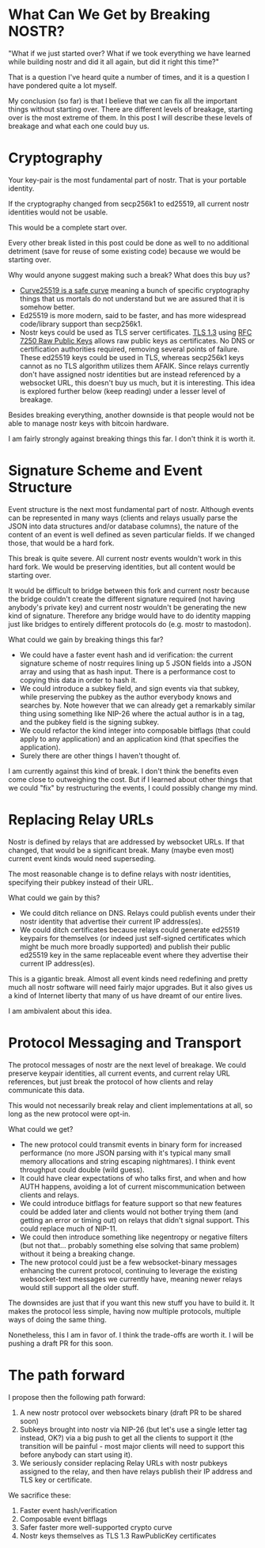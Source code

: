 # What Can We Get by Breaking NOSTR?

"What if we just started over? What if we took everything we have learned while building nostr and did it
all again, but did it right this time?"

That is a question I've heard quite a number of times, and it is a question I have pondered quite a lot myself.

My conclusion (so far) is that I believe that we can fix all the important things without starting over. There are different levels of breakage, starting over is the most extreme of them. In this post I will describe these levels of breakage and what each one could buy us.


# Cryptography

Your key-pair is the most fundamental part of nostr. That is your portable identity.

If the cryptography changed from secp256k1 to ed25519, all current nostr identities would not be usable.

This would be a complete start over.

Every other break listed in this post could be done as well to no additional detriment (save for reuse of some existing code) because we would be starting over.

Why would anyone suggest making such a break? What does this buy us?

- [Curve25519 is a safe curve](https://safecurves.cr.yp.to/) meaning a bunch of specific cryptography things that us mortals do not understand but we are assured that it is somehow better.
- Ed25519 is more modern, said to be faster, and has more widespread code/library support than secp256k1.
- Nostr keys could be used as TLS server certificates. [TLS 1.3](https://tools.ietf.org/html/rfc8446#section-4.4.2) using [RFC 7250 Raw Public Keys](https://tools.ietf.org/html/rfc7250) allows raw public keys as certificates. No DNS or certification authorities required, removing several points of failure. These ed25519 keys could be used in TLS, whereas secp256k1 keys cannot as no TLS algorithm utilizes them AFAIK. Since relays currently don't have assigned nostr identities but are instead referenced by a websocket URL, this doesn't buy us much, but it is interesting. This idea is explored further below (keep reading) under a lesser level of breakage.

Besides breaking everything, another downside is that people would not be able to manage nostr keys with bitcoin hardware.

I am fairly strongly against breaking things this far. I don't think it is worth it.


# Signature Scheme and Event Structure

Event structure is the next most fundamental part of nostr. Although events can be represented in many ways (clients and relays usually parse the JSON into data structures and/or database columns), the nature of the content of an event is well defined as seven particular fields. If we changed those, that would be a hard fork.

This break is quite severe. All current nostr events wouldn't work in this hard fork. We would be preserving identities, but all content would be starting over.

It would be difficult to bridge between this fork and current nostr because the bridge couldn't create the different signature required (not having anybody's private key) and current nostr wouldn't be generating the new kind of signature. Therefore any bridge would have to do identity mapping just like bridges to entirely different protocols do (e.g. mostr to mastodon).

What could we gain by breaking things this far?

- We could have a faster event hash and id verification: the current signature scheme of nostr requires lining up 5 JSON fields into a JSON array and using that as hash input. There is a performance cost to copying this data in order to hash it.
- We could introduce a subkey field, and sign events via that subkey, while preserving the pubkey as the author everybody knows and searches by. Note however that we can already get a remarkably similar thing using something like NIP-26 where the actual author is in a tag, and the pubkey field is the signing subkey.
- We could refactor the kind integer into composable bitflags (that could apply to any application) and an application kind (that specifies the application).
- Surely there are other things I haven't thought of.

I am currently against this kind of break. I don't think the benefits even come close to outweighing the cost. But if I learned about other things that we could "fix" by restructuring the events, I could possibly change my mind.


# Replacing Relay URLs

Nostr is defined by relays that are addressed by websocket URLs. If that changed, that would be a significant break. Many (maybe even most) current event kinds would need superseding.

The most reasonable change is to define relays with nostr identities, specifying their pubkey instead of their URL.

What could we gain by this?

- We could ditch reliance on DNS. Relays could publish events under their nostr identity that advertise their current IP address(es).
- We could ditch certificates because relays could generate ed25519 keypairs for themselves (or indeed just self-signed certificates which might be much more broadly supported) and publish their public ed25519 key in the same replaceable event where they advertise their current IP address(es).

This is a gigantic break. Almost all event kinds need redefining and pretty much all nostr software will need fairly major upgrades. But it also gives us a kind of Internet liberty that many of us have dreamt of our entire lives.

I am ambivalent about this idea.


# Protocol Messaging and Transport

The protocol messages of nostr are the next level of breakage. We could preserve keypair identities, all current events, and current relay URL references, but just break the protocol of how clients and relay communicate this data.

This would not necessarily break relay and client implementations at all, so long as the new protocol were opt-in.

What could we get?

- The new protocol could transmit events in binary form for increased performance (no more JSON parsing with it's typical many small memory allocations and string escaping nightmares). I think event throughput could double (wild guess).
- It could have clear expectations of who talks first, and when and how AUTH happens, avoiding a lot of current miscommunication between clients and relays.
- We could introduce bitflags for feature support so that new features could be added later and clients would not bother trying them (and getting an error or timing out) on relays that didn't signal support. This could replace much of NIP-11.
- We could then introduce something like negentropy or negative filters (but not that... probably something else solving that same problem) without it being a breaking change.
- The new protocol could just be a few websocket-binary messages enhancing the current protocol, continuing to leverage the existing websocket-text messages we currently have, meaning newer relays would still support all the older stuff.

The downsides are just that if you want this new stuff you have to build it. It makes the protocol less simple, having now multiple protocols, multiple ways of doing the same thing.

Nonetheless, this I am in favor of. I think the trade-offs are worth it. I will be pushing a draft PR for this soon.


# The path forward

I propose then the following path forward:

1. A new nostr protocol over websockets binary (draft PR to be shared soon)
2. Subkeys brought into nostr via NIP-26 (but let's use a single letter tag instead, OK?) via a big push to get all the clients to support it (the transition will be painful - most major clients will need to support this before anybody can start using it).
3. We seriously consider replacing Relay URLs with nostr pubkeys assigned to the relay, and then have relays publish their IP address and TLS key or certificate.

We sacrifice these:

1. Faster event hash/verification
2. Composable event bitflags
2. Safer faster more well-supported crypto curve
3. Nostr keys themselves as TLS 1.3 RawPublicKey certificates
